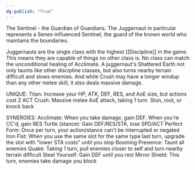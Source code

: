 ```yaml
---
dg-publish: "True"
---
```


The Sentinel - the Guardian of Guardians. The Juggernaut in particular represents a Senex-influenced Sentinel, the guard of the known world who maintains the boundaries.

Juggernauts are the single class with the highest [[Discipline]] in the game. This means they are capable of things no other class is. No class can match the unconditional healing of Acclimate. A juggernaut's Shattered Earth not only taunts like other discipline classes, but also turns nearby terrain difficult and slows enemies. And while Crush may have a longer windup than any other melee skill, it also deals massive damage.

UNIQUE:
Titan: Increase your HP, ATK, DEF, RES, and AoE size, but actions cost 2 ACT
Crush: Massive melee AoE attack, taking 1 turn. Stun, root, or knock back

SYNERGIES:
Acclimate: When you take damage, gain DEF. When you're CC'd, gain RES
Turtle (stance): Gain DEF/RES/STA, lose SPD/ACT
Perfect Form: Once per turn, your action/stance can't be interrupted or negated
Iron Fist: When you use the same slot for the same type last turn, upgrade the slot with "lower STA costs" until you stop
Booming Presence: Taunt all enemies
Quake: Taking 1 turn, pull enemies closer to self and turn nearby terrain difficult
Steel Yourself: Gain DEF until you rest
Mirror Shield: This turn, enemies take damage you block